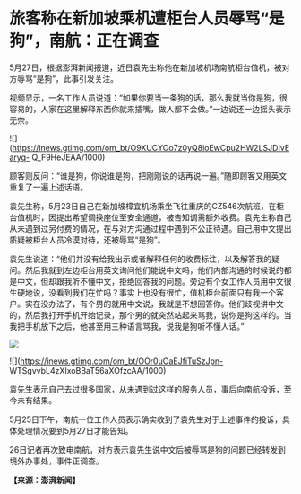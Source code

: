 # 旅客称在新加坡乘机遭柜台人员辱骂“是狗”，南航：正在调查

5月27日，根据澎湃新闻报道，近日袁先生称他在新加坡机场南航柜台值机，被对方辱骂“是狗”，此事引发关注。

视频显示，一名工作人员说道：“如果你要当一条狗的话，那么我就当你是狗，很容易的，人家在这里解释东西你就来插嘴，做人都不会做。”一边说还一边摇头表示无奈。

![](https://inews.gtimg.com/om_bt/O9XUCYOo7z0yQ8ioEwCpu2HW2LSJDIvEaryq-
Q_F9HeJEAA/1000)

顾客则反问：“谁是狗，你说谁是狗，把刚刚说的话再说一遍。”随即顾客又用英文重复了一遍上述话语。

袁先生称，5月23日自己在新加坡樟宜机场乘坐飞往重庆的CZ546次航班，在柜台值机时，因提出希望调换座位至安全通道，被告知调需额外收费。袁先生称自己从未遇到过另付费的情况，在与对方沟通过程中遇到不公正待遇。自己用中文提出质疑被柜台人员冷漠对待，还被辱骂“是狗”。

袁先生说道：“他们并没有给我出示或者解释任何的收费标注，以及解答我的疑问。然后我就到左边柜台用英文询问他们能说中文吗，他们内部沟通的时候说的都是中文，但却跟我听不懂中文，拒绝回答我的问题。旁边有个女工作人员用中文很生硬地说，没看到我们在忙吗？事实上也没有很忙，值机柜台前面只有我一个客户。实在没办法了，有个男的就用中文说，我就是不想回答你。他们歧视讲中文的，然后我打开手机开始记录，那个男的就突然站起来骂我，说你是狗这样的。当我把手机放下之后，他甚至用三种语言骂我，说我是狗听不懂人话。”

![](https://inews.gtimg.com/om_bt/OfZG0I9ogAlRnQZ2OMVpbnY4biAQb08aQEVUscgfjImv8AA/1000)

![](https://inews.gtimg.com/om_bt/OOr0uOaEJfiTuSzJpn-
WTSgvvbL4zXIxoBBaT56aXOfzcAA/1000)

袁先生表示自己去过很多国家，从未遇到过这样的服务人员，事后向南航投诉，至今未有结果。

5月25日下午，南航一位工作人员表示确实收到了袁先生对于上述事件的投诉，具体处理情况要到5月27日才能告知。

26日记者再次致电南航，对方表示袁先生说中文后被辱骂是狗的问题已经转发到境外办事处，事件正调查。

**【来源：澎湃新闻】**


